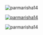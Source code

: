 

<p align="left"> <img src="https://komarev.com/ghpvc/?username=parmarisha14&label=Profile%20views&color=0e75b6&style=flat" alt="parmarisha14" /> </p>

<p align="left"> <a href="https://github.com/ryo-ma/github-profile-trophy"><img src="https://github-profile-trophy.vercel.app/?username=parmarisha14" alt="parmarisha14" /></a> </p>

<p><img align="center" src="https://github-readme-streak-stats.herokuapp.com/?user=patrmarisha14&" alt="parmarisha14" /></p>
